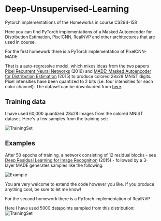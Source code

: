 # Deep-Unsupervised-Learning
Pytorch implementatiions of the Homeworks in course CS294-158

Here you can find PyTorch implementations of a Masked Autoencoder for Distribution Estimation, PixelCNN, RealNVP and other architectures
that are used in course.

For the first homework there is a PyTorch implementation of PixelCNN-MADE

That is a auto-regressive model, which mixes ideas from the two papers [Pixel Recurrent Neural Networks](https://arxiv.org/abs/1601.06759) (2016) and [MADE: Masked Autoencoder for Distribution Estimation](https://arxiv.org/abs/1502.03509) (2015) to produce colored 28x28 MNIST digits. Pixel intensities have been quantized to 2 bits (i.e. four intensities for each color channel). The dataset can be downloaded from [here](https://drive.google.com/open?id=1hm077GxmIBP-foHxiPtTxSNy371yowk2).

## Training data

I have used 60,000 quantized 28x28 images from the colored MNIST dataset. Here's a few samples from the training set:

![TrainingSet](https://i.imgur.com/5YqSFBl.png)


## Examples

After 50 epochs of training, a network consisting of 12 residual blocks - see [Deep Residual Learning for Image Recognition](https://arxiv.org/abs/1512.03385) (2015) - followed by a 3-layer MADE generates samples like the following:

![Example](https://i.imgur.com/yBKrw34.png)

You are very welcome to extend the code however you like. If you produce anything cool, be sure to let me know!


For the second homework there is a PyTorch implementation of RealNVP


Here I have used 5000 datapoints sampled from this distribution:
![TrainingSet](https://imgur.com/a/0Qt3ywp.png)

